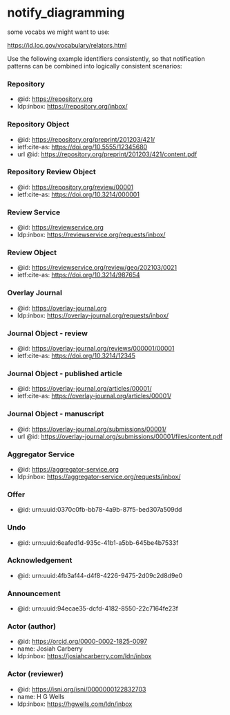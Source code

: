 # notify_diagramming

some vocabs we might want to use:

https://id.loc.gov/vocabulary/relators.html



Use the following example identifiers consistently, so that notification patterns can be combined into logically consistent scenarios:

### Repository
* @id: https://repository.org
* ldp:inbox: https://repository.org/inbox/

### Repository Object
* @id: https://repository.org/preprint/201203/421/
* ietf:cite-as: https://doi.org/10.5555/12345680
* url @id: https://repository.org/preprint/201203/421/content.pdf

### Repository Review Object
* @id: https://repository.org/review/00001
* ietf:cite-as: https://doi.org/10.3214/000001

### Review Service
* @id: https://reviewservice.org
* ldp:inbox: https://reviewservice.org/requests/inbox/

### Review Object
* @id: https://reviewservice.org/review/geo/202103/0021
* ietf:cite-as: https://doi.org/10.3214/987654

### Overlay Journal
* @id: https://overlay-journal.org
* ldp:inbox: https://overlay-journal.org/requests/inbox/

### Journal Object - review
* @id: https://overlay-journal.org/reviews/000001/00001
* ietf:cite-as: https://doi.org/10.3214/12345

### Journal Object - published article
* @id: https://overlay-journal.org/articles/00001/
* ietf:cite-as: https://overlay-journal.org/articles/00001/

### Journal Object - manuscript
* @id: https://overlay-journal.org/submissions/00001/
* url @id: https://overlay-journal.org/submissions/00001/files/content.pdf

### Aggregator Service
* @id: https://aggregator-service.org
* ldp:inbox: https://aggregator-service.org/requests/inbox/

### Offer
* @id: urn:uuid:0370c0fb-bb78-4a9b-87f5-bed307a509dd

### Undo

* @id: urn:uuid:6eafed1d-935c-41b1-a5bb-645be4b7533f

### Acknowledgement
* @id: urn:uuid:4fb3af44-d4f8-4226-9475-2d09c2d8d9e0

### Announcement
* @id: urn:uuid:94ecae35-dcfd-4182-8550-22c7164fe23f

### Actor (author)
* @id: https://orcid.org/0000-0002-1825-0097
* name: Josiah Carberry
* ldp:inbox: https://josiahcarberry.com/ldn/inbox

### Actor (reviewer)
* @id: https://isni.org/isni/0000000122832703
* name: H G Wells
* ldp:inbox: https://hgwells.com/ldn/inbox
